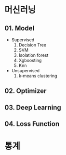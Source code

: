 # 머신러닝

## 01. Model

- Supervised
  1. Decision Tree
  2. SVM
  3. Isolation forest
  4. Xgboosting
  5. Knn
- Unsupervised
  1. k-means clustering

## 02. Optimizer

## 03. Deep Learning

## 04. Loss Function

# 통계

